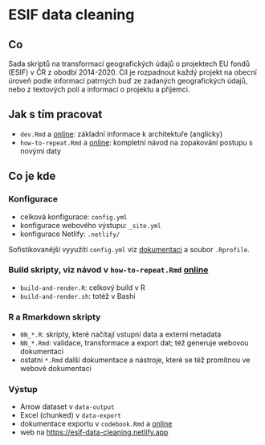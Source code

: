 # ESIF data cleaning

<!-- badges: start -->
<!-- badges: end -->

## Co 

Sada skriptů na transformaci geografických údajů o projektech EU fondů (ESIF) v ČR z obodbí 2014-2020. Cíl je rozpadnout každý projekt na obecní úroveň podle informací patrných buď ze zadaných geografických údajů, nebo z textových polí a informací o projektu a příjemci.

## Jak s tím pracovat

- `dev.Rmd` a [online](esif-data-cleaning.netlify.app/dev.html): základní informace k architektuře (anglicky)
- `how-to-repeat.Rmd` a [online](esif-data-cleaning.netlify.app/how-to-repeat.html): kompletní návod na zopakování postupu s novými daty

## Co je kde

### Konfigurace

- celková konfigurace: `config.yml`
- konfigurace webového výstupu: `_site.yml`
- konfigurace Netlify: `.netlify/`

Sofistikovanější vyyužití `config.yml` viz [dokumentaci](https://rstudio.github.io/config/) a soubor `.Rprofile`.

### Build skripty, viz návod v `how-to-repeat.Rmd` [online](how-to-repeat.html)

- `build-and-render.R`: celkový build v R
- `build-and-render.sh`: totéž v Bashi

### R a Rmarkdown skripty

- `0N_*.R`: skripty, které načítají vstupní data a externí metadata
- `NN_*.Rmd`: validace, transformace a export dat; též generuje webovou dokumentaci
- ostatní `*.Rmd` další dokumentace a nástroje, které se též promítnou ve webové dokumentaci

### Výstup

- Arrow dataset v `data-output`
- Excel (chunked) v `data-export`
- dokumentace exportu v `codebook.Rmd` a [online](codebook.html)
- web na <https://esif-data-cleaning.netlify.app>

